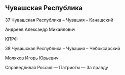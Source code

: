 ## Чувашская Республика
   
   37 Чувашская Республика – Чувашия – Канашский
   
   Андреев Александр Михайлович
   
   КПРФ
   
   38 Чувашская Республика – Чувашия – Чебоксарский
   
   Моляков Игорь Юрьевич
   
   Справедливая Россия — Патриоты — За правду